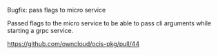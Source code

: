 Bugfix: pass flags to micro service 

Passed flags to the micro service to be able to pass cli arguments while starting a grpc service.

https://github.com/owncloud/ocis-pkg/pull/44
